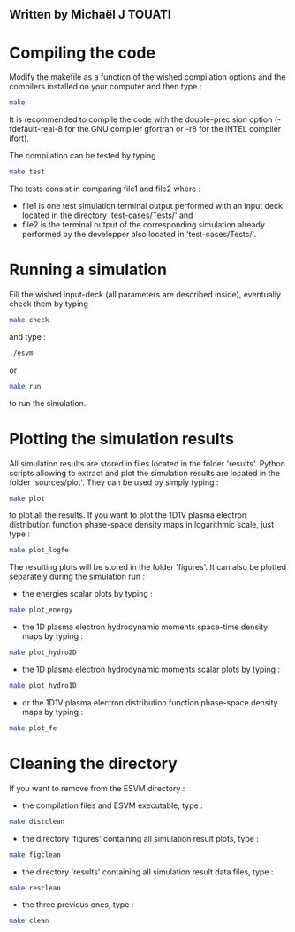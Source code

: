 ## Written by Michaël J TOUATI

# Compiling the code

Modify the makefile as a function of the wished compilation options and the compilers installed on your computer and then type :

```sh
make
```
It is recommended to compile the code with the double-precision option (-fdefault-real-8 for the GNU compiler gfortran or -r8 for the INTEL compiler ifort). 

The compilation can be tested by typing
```sh
make test
```
The tests consist in comparing file1 and file2 where :
* file1 is one test simulation terminal output performed with an input deck located in the directory 'test-cases/Tests/' and
* file2 is the terminal output of the corresponding simulation already performed by the developper also located in 'test-cases/Tests/'.

# Running a simulation

Fill the wished input-deck (all parameters are described inside), eventually check them by typing
```sh
make check
```
and type :
```sh
./esvm
```
or
```sh
make run
```
to run the simulation.

# Plotting the simulation results

All simulation results are stored in files located in the folder 'results'. 
Python scripts allowing to extract and plot the simulation results are located in the folder 'sources/plot'.
They can be used by simply typing :
```sh
make plot
```
to plot all the results. If you want to plot the 1D1V plasma electron distribution function phase-space density maps in logarithmic scale, just type :
```sh
make plot_logfe  
```
The resulting plots will be stored in the folder 'figures'. It can also be plotted separately during the simulation run :
- the energies scalar plots by typing :
```sh
make plot_energy  
```
- the 1D plasma electron hydrodynamic moments space-time density maps by typing :
```sh
make plot_hydro2D  
```
- the 1D plasma electron hydrodynamic moments scalar plots by typing : 
```sh
make plot_hydro1D
```
- or the 1D1V plasma electron distribution function phase-space density maps by typing :
```sh
make plot_fe 
```

# Cleaning the directory

If you want to remove from the ESVM directory :
- the compilation files and ESVM executable, type :
```sh
make distclean
```
- the directory 'figures' containing all simulation result plots, type :
```sh
make figclean
```
- the directory 'results' containing all simulation result data files, type :
```sh
make resclean
```
- the three previous ones, type :
```sh
make clean
```
